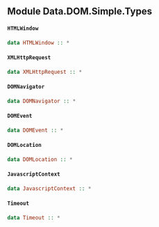 ## Module Data.DOM.Simple.Types

#### `HTMLWindow`

``` purescript
data HTMLWindow :: *
```

#### `XMLHttpRequest`

``` purescript
data XMLHttpRequest :: *
```

#### `DOMNavigator`

``` purescript
data DOMNavigator :: *
```

#### `DOMEvent`

``` purescript
data DOMEvent :: *
```

#### `DOMLocation`

``` purescript
data DOMLocation :: *
```

#### `JavascriptContext`

``` purescript
data JavascriptContext :: *
```

#### `Timeout`

``` purescript
data Timeout :: *
```


